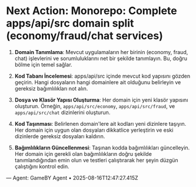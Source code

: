 # Next Action: Monorepo: Complete apps/api/src domain split (economy/fraud/chat services)

1. **Domain Tanımlama**: Mevcut uygulamaların her birinin (economy, fraud, chat) işlevlerini ve sorumluluklarını net bir şekilde tanımlayın. Bu, doğru bölme için temel sağlar.

2. **Kod Tabanı İncelemesi**: apps/api/src içinde mevcut kod yapısını gözden geçirin. Hangi dosyaların hangi domainlere ait olduğunu belirleyin ve gereksiz bağımlılıkları not alın.

3. **Dosya ve Klasör Yapısı Oluşturma**: Her domain için yeni klasör yapısını oluşturun. Örneğin, `apps/api/src/economy`, `apps/api/src/fraud`, ve `apps/api/src/chat` dizinlerini oluşturun.

4. **Kod Taşınması**: Belirlenen domain'lere ait kodları yeni dizinlere taşıyın. Her domain için uygun olan dosyaları dikkatlice yerleştirin ve eski dizinlerde gereksiz dosyaları kaldırın.

5. **Bağımlılıkların Güncellenmesi**: Taşınan kodda bağımlılıkları güncelleyin. Her domain için gerekli olan bağımlılıkların doğru şekilde tanımlandığından emin olun ve testleri çalıştırarak her şeyin düzgün çalıştığını kontrol edin.

— Agent: GameBY Agent • 2025-08-16T12:47:27.415Z
